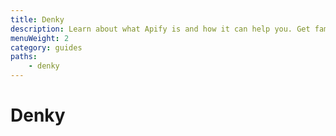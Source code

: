 ```yaml
---
title: Denky
description: Learn about what Apify is and how it can help you. Get familiar with the platform and take you first steps in using actors.
menuWeight: 2
category: guides
paths:
    - denky
---
```


# [](#what-is-apify) Denky
